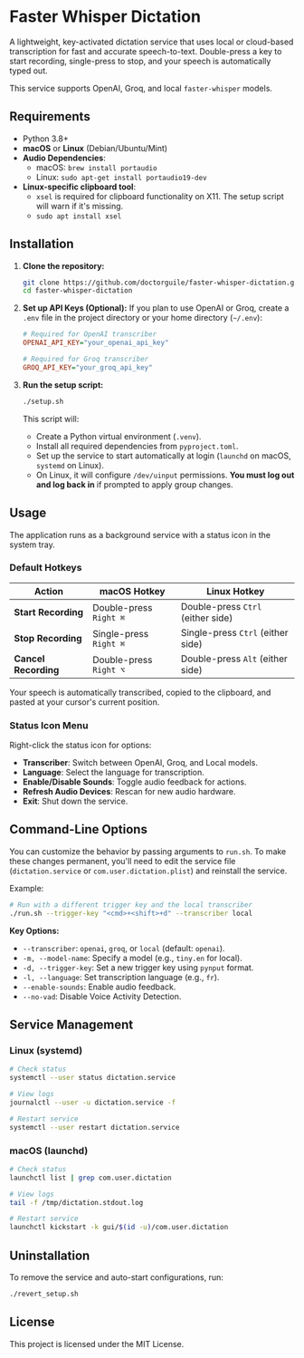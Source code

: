 # Faster Whisper Dictation

A lightweight, key-activated dictation service that uses local or cloud-based transcription for fast and accurate speech-to-text. Double-press a key to start recording, single-press to stop, and your speech is automatically typed out.

This service supports OpenAI, Groq, and local `faster-whisper` models.

## Requirements

- Python 3.8+
- **macOS** or **Linux** (Debian/Ubuntu/Mint)
- **Audio Dependencies**:
  - macOS: `brew install portaudio`
  - Linux: `sudo apt-get install portaudio19-dev`
- **Linux-specific clipboard tool**:
  - `xsel` is required for clipboard functionality on X11. The setup script will warn if it's missing.
  - `sudo apt install xsel`

## Installation

1.  **Clone the repository:**
    ```bash
    git clone https://github.com/doctorguile/faster-whisper-dictation.git
    cd faster-whisper-dictation
    ```

2.  **Set up API Keys (Optional):**
    If you plan to use OpenAI or Groq, create a `.env` file in the project directory or your home directory (`~/.env`):
    ```ini
    # Required for OpenAI transcriber
    OPENAI_API_KEY="your_openai_api_key"

    # Required for Groq transcriber
    GROQ_API_KEY="your_groq_api_key"
    ```

3.  **Run the setup script:**
    ```bash
    ./setup.sh
    ```
    This script will:
    - Create a Python virtual environment (`.venv`).
    - Install all required dependencies from `pyproject.toml`.
    - Set up the service to start automatically at login (`launchd` on macOS, `systemd` on Linux).
    - On Linux, it will configure `/dev/uinput` permissions. **You must log out and log back in** if prompted to apply group changes.

## Usage

The application runs as a background service with a status icon in the system tray.

### Default Hotkeys

| Action               | macOS Hotkey          | Linux Hotkey    |
| -------------------- | --------------------- | --------------- |
| **Start Recording**  | Double-press `Right ⌘` | Double-press `Ctrl` (either side) |
| **Stop Recording**   | Single-press `Right ⌘` | Single-press `Ctrl` (either side) |
| **Cancel Recording** | Double-press `Right ⌥` | Double-press `Alt` (either side)  |

Your speech is automatically transcribed, copied to the clipboard, and pasted at your cursor's current position.

### Status Icon Menu

Right-click the status icon for options:
- **Transcriber**: Switch between OpenAI, Groq, and Local models.
- **Language**: Select the language for transcription.
- **Enable/Disable Sounds**: Toggle audio feedback for actions.
- **Refresh Audio Devices**: Rescan for new audio hardware.
- **Exit**: Shut down the service.

## Command-Line Options

You can customize the behavior by passing arguments to `run.sh`. To make these changes permanent, you'll need to edit the service file (`dictation.service` or `com.user.dictation.plist`) and reinstall the service.

Example:
```bash
# Run with a different trigger key and the local transcriber
./run.sh --trigger-key "<cmd>+<shift>+d" --transcriber local
```

**Key Options:**
- `--transcriber`: `openai`, `groq`, or `local` (default: `openai`).
- `-m, --model-name`: Specify a model (e.g., `tiny.en` for local).
- `-d, --trigger-key`: Set a new trigger key using `pynput` format.
- `-l, --language`: Set transcription language (e.g., `fr`).
- `--enable-sounds`: Enable audio feedback.
- `--no-vad`: Disable Voice Activity Detection.

## Service Management

### Linux (systemd)
```bash
# Check status
systemctl --user status dictation.service

# View logs
journalctl --user -u dictation.service -f

# Restart service
systemctl --user restart dictation.service
```

### macOS (launchd)
```bash
# Check status
launchctl list | grep com.user.dictation

# View logs
tail -f /tmp/dictation.stdout.log

# Restart service
launchctl kickstart -k gui/$(id -u)/com.user.dictation
```

## Uninstallation
To remove the service and auto-start configurations, run:
```bash
./revert_setup.sh
```

## License
This project is licensed under the MIT License.